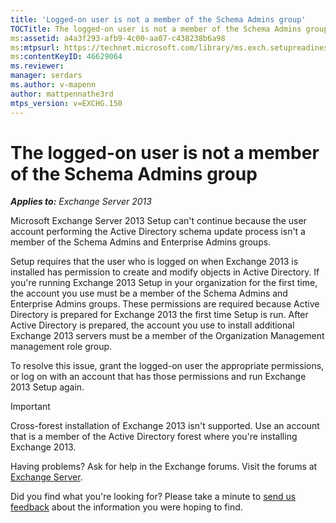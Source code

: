 ```yaml
---
title: 'Logged-on user is not a member of the Schema Admins group'
TOCTitle: The logged-on user is not a member of the Schema Admins group
ms:assetid: a4a3f293-afb9-4c00-aa07-c438238b6a98
ms:mtpsurl: https://technet.microsoft.com/library/ms.exch.setupreadiness.schemaupdaterequired(v=EXCHG.150)
ms:contentKeyID: 46629064
ms.reviewer: 
manager: serdars
ms.author: v-mapenn
author: mattpennathe3rd
mtps_version: v=EXCHG.150
---
```


# The logged-on user is not a member of the Schema Admins group

_**Applies to:** Exchange Server 2013_

Microsoft Exchange Server 2013 Setup can't continue because the user account performing the Active Directory schema update process isn't a member of the Schema Admins and Enterprise Admins groups.

Setup requires that the user who is logged on when Exchange 2013 is installed has permission to create and modify objects in Active Directory. If you're running Exchange 2013 Setup in your organization for the first time, the account you use must be a member of the Schema Admins and Enterprise Admins groups. These permissions are required because Active Directory is prepared for Exchange 2013 the first time Setup is run. After Active Directory is prepared, the account you use to install additional Exchange 2013 servers must be a member of the Organization Management management role group.

To resolve this issue, grant the logged-on user the appropriate permissions, or log on with an account that has those permissions and run Exchange 2013 Setup again.

> [!IMPORTANT]
> Cross-forest installation of Exchange 2013 isn't supported. Use an account that is a member of the Active Directory forest where you're installing Exchange 2013.

Having problems? Ask for help in the Exchange forums. Visit the forums at [Exchange Server](https://go.microsoft.com/fwlink/p/?linkid=60612).

Did you find what you're looking for? Please take a minute to [send us feedback](mailto:exsetuphelpfeedback@microsoft.com?subject=exchange%202013%20setup%20help%20feedback) about the information you were hoping to find.

